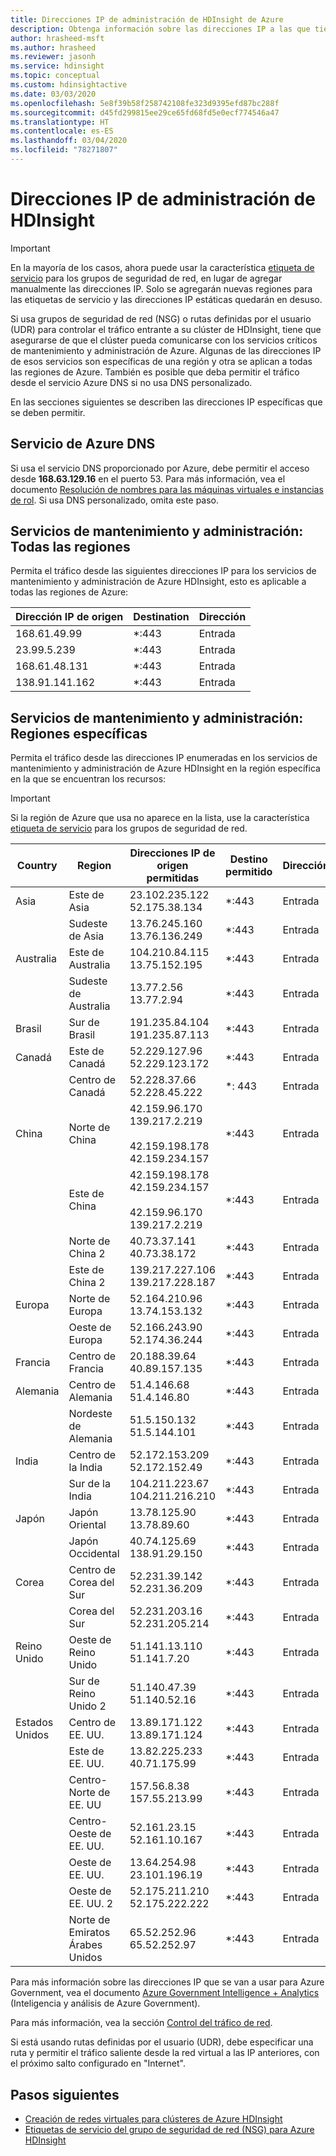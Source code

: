 ```yaml
---
title: Direcciones IP de administración de HDInsight de Azure
description: Obtenga información sobre las direcciones IP a las que tiene que permitir el tráfico de entrada, con el fin de configurar correctamente los grupos de seguridad de red y las rutas definidas por el usuario para la red virtual con Azure HDInsight.
author: hrasheed-msft
ms.author: hrasheed
ms.reviewer: jasonh
ms.service: hdinsight
ms.topic: conceptual
ms.custom: hdinsightactive
ms.date: 03/03/2020
ms.openlocfilehash: 5e8f39b58f258742108fe323d9395efd87bc288f
ms.sourcegitcommit: d45fd299815ee29ce65fd68fd5e0ecf774546a47
ms.translationtype: HT
ms.contentlocale: es-ES
ms.lasthandoff: 03/04/2020
ms.locfileid: "78271807"
---
```

# <a name="hdinsight-management-ip-addresses"></a>Direcciones IP de administración de HDInsight

> [!Important]
> En la mayoría de los casos, ahora puede usar la característica [etiqueta de servicio](hdinsight-service-tags.md) para los grupos de seguridad de red, en lugar de agregar manualmente las direcciones IP. Solo se agregarán nuevas regiones para las etiquetas de servicio y las direcciones IP estáticas quedarán en desuso.

Si usa grupos de seguridad de red (NSG) o rutas definidas por el usuario (UDR) para controlar el tráfico entrante a su clúster de HDInsight, tiene que asegurarse de que el clúster pueda comunicarse con los servicios críticos de mantenimiento y administración de Azure.  Algunas de las direcciones IP de esos servicios son específicas de una región y otra se aplican a todas las regiones de Azure. También es posible que deba permitir el tráfico desde el servicio Azure DNS si no usa DNS personalizado.

En las secciones siguientes se describen las direcciones IP específicas que se deben permitir.

## <a name="azure-dns-service"></a>Servicio de Azure DNS

Si usa el servicio DNS proporcionado por Azure, debe permitir el acceso desde __168.63.129.16__ en el puerto 53. Para más información, vea el documento [Resolución de nombres para las máquinas virtuales e instancias de rol](../virtual-network/virtual-networks-name-resolution-for-vms-and-role-instances.md). Si usa DNS personalizado, omita este paso.

## <a name="health-and-management-services-all-regions"></a>Servicios de mantenimiento y administración: Todas las regiones

Permita el tráfico desde las siguientes direcciones IP para los servicios de mantenimiento y administración de Azure HDInsight, esto es aplicable a todas las regiones de Azure:

| Dirección IP de origen | Destination  | Dirección |
| ---- | ----- | ----- |
| 168.61.49.99 | \*:443 | Entrada |
| 23.99.5.239 | \*:443 | Entrada |
| 168.61.48.131 | \*:443 | Entrada |
| 138.91.141.162 | \*:443 | Entrada |

## <a name="health-and-management-services-specific-regions"></a>Servicios de mantenimiento y administración: Regiones específicas

Permita el tráfico desde las direcciones IP enumeradas en los servicios de mantenimiento y administración de Azure HDInsight en la región específica en la que se encuentran los recursos:

> [!IMPORTANT]  
> Si la región de Azure que usa no aparece en la lista, use la característica [etiqueta de servicio](hdinsight-service-tags.md) para los grupos de seguridad de red.

| Country | Region | Direcciones IP de origen permitidas | Destino permitido | Dirección |
| ---- | ---- | ---- | ---- | ----- |
| Asia | Este de Asia | 23.102.235.122</br>52.175.38.134 | \*:443 | Entrada |
| &nbsp; | Sudeste de Asia | 13.76.245.160</br>13.76.136.249 | \*:443 | Entrada |
| Australia | Este de Australia | 104.210.84.115</br>13.75.152.195 | \*:443 | Entrada |
| &nbsp; | Sudeste de Australia | 13.77.2.56</br>13.77.2.94 | \*:443 | Entrada |
| Brasil | Sur de Brasil | 191.235.84.104</br>191.235.87.113 | \*:443 | Entrada |
| Canadá | Este de Canadá | 52.229.127.96</br>52.229.123.172 | \*:443 | Entrada |
| &nbsp; | Centro de Canadá | 52.228.37.66</br>52.228.45.222 |\*: 443 | Entrada |
| China | Norte de China | 42.159.96.170</br>139.217.2.219</br></br>42.159.198.178</br>42.159.234.157 | \*:443 | Entrada |
| &nbsp; | Este de China | 42.159.198.178</br>42.159.234.157</br></br>42.159.96.170</br>139.217.2.219 | \*:443 | Entrada |
| &nbsp; | Norte de China 2 | 40.73.37.141</br>40.73.38.172 | \*:443 | Entrada |
| &nbsp; | Este de China 2 | 139.217.227.106</br>139.217.228.187 | \*:443 | Entrada |
| Europa | Norte de Europa | 52.164.210.96</br>13.74.153.132 | \*:443 | Entrada |
| &nbsp; | Oeste de Europa| 52.166.243.90</br>52.174.36.244 | \*:443 | Entrada |
| Francia | Centro de Francia| 20.188.39.64</br>40.89.157.135 | \*:443 | Entrada |
| Alemania | Centro de Alemania | 51.4.146.68</br>51.4.146.80 | \*:443 | Entrada |
| &nbsp; | Nordeste de Alemania | 51.5.150.132</br>51.5.144.101 | \*:443 | Entrada |
| India | Centro de la India | 52.172.153.209</br>52.172.152.49 | \*:443 | Entrada |
| &nbsp; | Sur de la India | 104.211.223.67<br/>104.211.216.210 | \*:443 | Entrada |
| Japón | Japón Oriental | 13.78.125.90</br>13.78.89.60 | \*:443 | Entrada |
| &nbsp; | Japón Occidental | 40.74.125.69</br>138.91.29.150 | \*:443 | Entrada |
| Corea | Centro de Corea del Sur | 52.231.39.142</br>52.231.36.209 | \*:443 | Entrada |
| &nbsp; | Corea del Sur | 52.231.203.16</br>52.231.205.214 | \*:443 | Entrada
| Reino Unido | Oeste de Reino Unido | 51.141.13.110</br>51.141.7.20 | \*:443 | Entrada |
| &nbsp; | Sur de Reino Unido 2 | 51.140.47.39</br>51.140.52.16 | \*:443 | Entrada |
| Estados Unidos | Centro de EE. UU. | 13.89.171.122</br>13.89.171.124 | \*:443 | Entrada |
| &nbsp; | Este de EE. UU. | 13.82.225.233</br>40.71.175.99 | \*:443 | Entrada |
| &nbsp; | Centro-Norte de EE. UU | 157.56.8.38</br>157.55.213.99 | \*:443 | Entrada |
| &nbsp; | Centro-Oeste de EE. UU. | 52.161.23.15</br>52.161.10.167 | \*:443 | Entrada |
| &nbsp; | Oeste de EE. UU. | 13.64.254.98</br>23.101.196.19 | \*:443 | Entrada |
| &nbsp; | Oeste de EE. UU. 2 | 52.175.211.210</br>52.175.222.222 | \*:443 | Entrada |
| &nbsp; | Norte de Emiratos Árabes Unidos | 65.52.252.96</br>65.52.252.97 | \*:443 | Entrada |

Para más información sobre las direcciones IP que se van a usar para Azure Government, vea el documento [Azure Government Intelligence + Analytics](https://docs.microsoft.com/azure/azure-government/documentation-government-services-intelligenceandanalytics) (Inteligencia y análisis de Azure Government).

Para más información, vea la sección [Control del tráfico de red](hdinsight-plan-virtual-network-deployment.md#networktraffic).

Si está usando rutas definidas por el usuario (UDR), debe especificar una ruta y permitir el tráfico saliente desde la red virtual a las IP anteriores, con el próximo salto configurado en "Internet".

## <a name="next-steps"></a>Pasos siguientes

* [Creación de redes virtuales para clústeres de Azure HDInsight](hdinsight-create-virtual-network.md)
* [Etiquetas de servicio del grupo de seguridad de red (NSG) para Azure HDInsight](hdinsight-service-tags.md)
